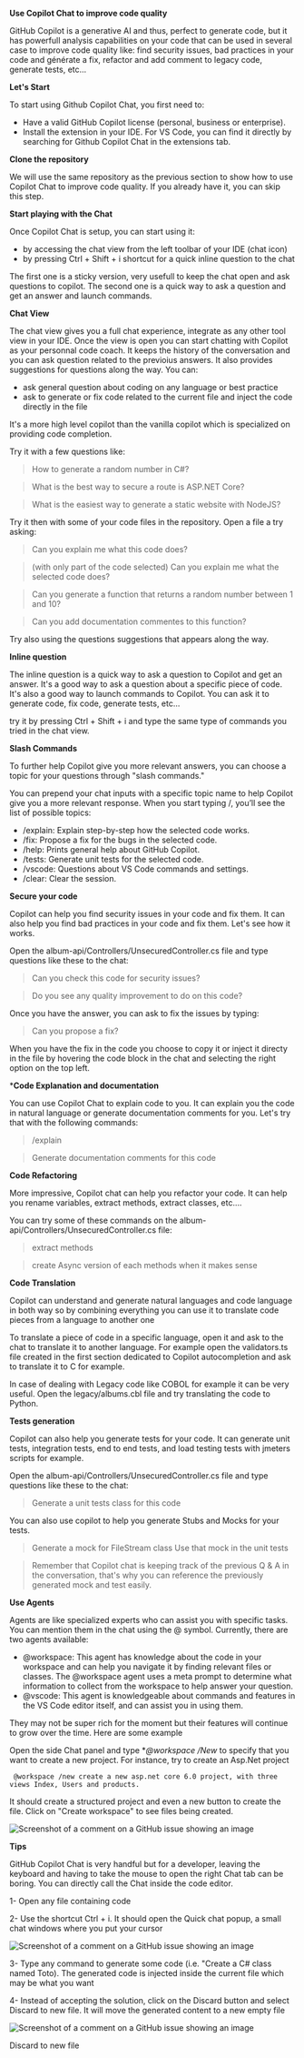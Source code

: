 **Use Copilot Chat to improve code quality**

GitHub Copilot is a generative AI and thus, perfect to generate code, but it has powerfull analysis capabilities on your code that can be used in several case to improve code quality like: find security issues, bad practices in your code and générate a fix, refactor and add comment to legacy code, generate tests, etc...

**Let's Start**

To start using Github Copilot Chat, you first need to:

- Have a valid GitHub Copilot license (personal, business or enterprise).
- Install the extension in your IDE. For VS Code, you can find it directly by searching for Github Copilot Chat in the extensions tab.
  
**Clone the repository**

We will use the same repository as the previous section to show how to use Copilot Chat to improve code quality. If you already have it, you can skip this step.

**Start playing with the Chat**

Once Copilot Chat is setup, you can start using it:

- by accessing the chat view from the left toolbar of your IDE (chat icon)
- by pressing Ctrl + Shift + i shortcut for a quick inline question to the chat
  
The first one is a sticky version, very usefull to keep the chat open and ask questions to copilot. The second one is a quick way to ask a question and get an answer and launch commands.

**Chat View**

The chat view gives you a full chat experience, integrate as any other tool view in your IDE. Once the view is open you can start chatting with Copilot as your personnal code coach. It keeps the history of the conversation and you can ask question related to the previoius answers. It also provides suggestions for questions along the way. You can:

- ask general question about coding on any language or best practice
- ask to generate or fix code related to the current file and inject the code directly in the file
  
It's a more high level copilot than the vanilla copilot which is specialized on providing code completion.

Try it with a few questions like:

> How to generate a random number in C#?

> What is the best way to secure a route is ASP.NET Core?

> What is the easiest way to generate a static website with NodeJS?

Try it then with some of your code files in the repository. Open a file a try asking:

> Can you explain me what this code does?

> (with only part of the code selected) Can you explain me what the selected code does?

> Can you generate a function that returns a random number between 1 and 10?

> Can you add documentation commentes to this function?

Try also using the questions suggestions that appears along the way.

**Inline question**

The inline question is a quick way to ask a question to Copilot and get an answer. It's a good way to ask a question about a specific piece of code. It's also a good way to launch commands to Copilot. You can ask it to generate code, fix code, generate tests, etc...

try it by pressing Ctrl + Shift + i and type the same type of commands you tried in the chat view.

**Slash Commands**

To further help Copilot give you more relevant answers, you can choose a topic for your questions through "slash commands."

You can prepend your chat inputs with a specific topic name to help Copilot give you a more relevant response. When you start typing /, you’ll see the list of possible topics:

- /explain: Explain step-by-step how the selected code works.
- /fix: Propose a fix for the bugs in the selected code.
- /help: Prints general help about GitHub Copilot.
- /tests: Generate unit tests for the selected code.
- /vscode: Questions about VS Code commands and settings.
- /clear: Clear the session.
  
**Secure your code**

Copilot can help you find security issues in your code and fix them. It can also help you find bad practices in your code and fix them. Let's see how it works.

Open the album-api/Controllers/UnsecuredController.cs file and type questions like these to the chat:

> Can you check this code for security issues?

> Do you see any quality improvement to do on this code?

Once you have the answer, you can ask to fix the issues by typing:

> Can you propose a fix?

When you have the fix in the code you choose to copy it or inject it directy in the file by hovering the code block in the chat and selecting the right option on the top left.

***Code Explanation and documentation**

You can use Copilot Chat to explain code to you. It can explain you the code in natural language or generate documentation comments for you. Let's try that with the following commands:

> /explain

> Generate documentation comments for this code

**Code Refactoring**

More impressive, Copilot chat can help you refactor your code. It can help you rename variables, extract methods, extract classes, etc....

You can try some of these commands on the album-api/Controllers/UnsecuredController.cs file:

> extract methods

> create Async version of each methods when it makes sense

**Code Translation**

Copilot can understand and generate natural languages and code language in both way so by combining everything you can use it to translate code pieces from a language to another one

To translate a piece of code in a specific language, open it and ask to the chat to translate it to another language. For example open the validators.ts file created in the first section dedicated to Copilot autocompletion and ask to translate it to C for example.

In case of dealing with Legacy code like COBOL for example it can be very useful. Open the legacy/albums.cbl file and try translating the code to Python.

**Tests generation**

Copilot can also help you generate tests for your code. It can generate unit tests, integration tests, end to end tests, and load testing tests with jmeters scripts for example.

Open the album-api/Controllers/UnsecuredController.cs file and type questions like these to the chat:

> Generate a unit tests class for this code

You can also use copilot to help you generate Stubs and Mocks for your tests.

> Generate a mock for FileStream class
> Use that mock in the unit tests

> Remember that Copilot chat is keeping track of the previous Q & A in the conversation, that's why you can reference the previously generated mock and test easily.

**Use Agents**

Agents are like specialized experts who can assist you with specific tasks. You can mention them in the chat using the @ symbol. Currently, there are two agents available:

- @workspace: This agent has knowledge about the code in your workspace and can help you navigate it by finding relevant files or classes. The @workspace agent uses a meta prompt to determine what information to collect from the workspace to help answer your question.
- @vscode: This agent is knowledgeable about commands and features in the VS Code editor itself, and can assist you in using them.
  
They may not be super rich for the moment but their features will continue to grow over the time. Here are some example

Open the side Chat panel and type **@workspace /New* to specify that you want to create a new project. For instance, try to create an Asp.Net project

```
 @workspace /new create a new asp.net core 6.0 project, with three views Index, Users and products.
```

It should create a structured project and even a new button to create the file. Click on "Create workspace" to see files being created.

![Screenshot of a comment on a GitHub issue showing an image](https://github.com/GitHubCopilotDemo45/GitHubCopilotDemo45/blob/main/agents.png)

**Tips**

GitHub Copilot Chat is very handful but for a developer, leaving the keyboard and having to take the mouse to open the right Chat tab can be boring. You can directly call the Chat inside the code editor.

1- Open any file containing code

2- Use the shortcut Ctrl + i. It should open the Quick chat popup, a small chat windows where you put your cursor

![Screenshot of a comment on a GitHub issue showing an image](https://github.com/GitHubCopilotDemo45/GitHubCopilotDemo45/blob/main/quickchat2.png)

3- Type any command to generate some code (i.e. "Create a C# class named Toto). The generated code is injected inside the current file which may be what you want

4- Instead of accepting the solution, click on the Discard button and select Discard to new file. It will move the generated content to a new empty file

![Screenshot of a comment on a GitHub issue showing an image](https://github.com/GitHubCopilotDemo45/GitHubCopilotDemo45/blob/main/quickchat.png)

Discard to new file
